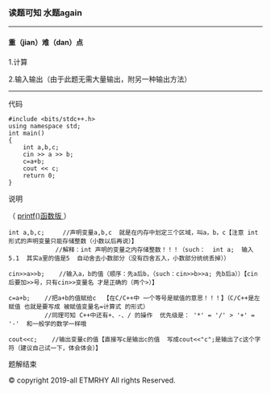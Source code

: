 ### 读题可知  水题again
---------------------
#### 重（jian）难（dan）点
1.计算

2.输入输出（由于此题无需大量输出，附另一种输出方法）

----------------------
代码
```
#include <bits/stdc++.h>
using namespace std;
int main() 
{
    int a,b,c;
    cin >> a >> b;
    c=a+b;
    cout << c;
    return 0;
}
```
说明

（ [ printf()函数版 ](p1001old.md) ）

```
int a,b,c;     //声明变量a,b,c  就是在内存中划定三个区域，叫a，b，c【注意 int 形式的声明变量只能存储整数（小数以后再说）】
             //解释：int 声明的变量之内存储整数！！！（such：  int a;  输入5.1  其实a里的值是5  自动舍去小数部分（没有四舍五入，小数部分统统丢掉））
```

```
cin>>a>>b;    //输入a，b的值（顺序：先a后b，（such：cin>>b>>a; 先b后a））【cin后要加>>号，只有cin>>变量名 才是正确的（两个>）】
```

```
c=a+b;    //把a+b的值赋给c  【在C/C++中 一个等号是赋值的意思！！！】（C/C++是左赋值 也就是要写成 被赋值变量名=计算式 的形式）
          //同理可知 C++中还有+、-、/ 的操作  优先级是： '*' = '/' > '+' = '-'  和一般学的数学一样哦
 ```
```
cout<<c;    //输出变量c的值【直接写c是输出c的值  写成cout<<"c";是输出了c这个字符（建议自己试一下，体会体会）】
```

题解结束

© copyright 2019-all ETMRHY All rights Reserved.
